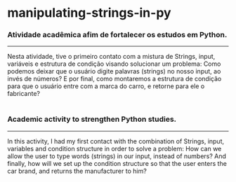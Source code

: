 # manipulating-strings-in-py
### Atividade acadêmica afim de fortalecer os estudos em Python.
------------------------------------------------------------
 Nesta atividade, tive o primeiro contato com a mistura de Strings, input, variáveis e estrutura de condição visando solucionar um problema:
 Como podemos deixar que o usuário digite palavras (strings) no nosso input, ao invés de números?
 E por final, como montaremos a estrutura de condição para que o usuário entre com a marca do carro, e retorne para ele o fabricante?
<br><br>

### Academic activity to strengthen Python studies.
------------------------------------------------------------
 In this activity, I had my first contact with the combination of Strings, input, variables and condition structure in order to solve a problem:
 How can we allow the user to type words (strings) in our input, instead of numbers?
 And finally, how will we set up the condition structure so that the user enters the car brand, and returns the manufacturer to him?
